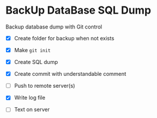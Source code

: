 # BackUp DataBase SQL Dump

Backup database dump with Git control

- [x] Create folder for backup when not exists
- [x] Make ```git init```
- [x] Create SQL dump
- [x] Create commit with understandable comment
- [ ] Push to remote server(s)
- [x] Write log file
- [ ] Text on server

